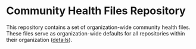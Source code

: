 # Community Health Files Repository

This repository contains a set of organization-wide community health files. These files serve as
organization-wide defaults for all repositories within their organization
([details](https://help.github.com/en/github/building-a-strong-community/creating-a-default-community-health-file)).
